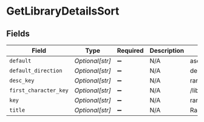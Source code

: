# GetLibraryDetailsSort


## Fields

| Field                              | Type                               | Required                           | Description                        | Example                            |
| ---------------------------------- | ---------------------------------- | ---------------------------------- | ---------------------------------- | ---------------------------------- |
| `default`                          | *Optional[str]*                    | :heavy_minus_sign:                 | N/A                                | asc                                |
| `default_direction`                | *Optional[str]*                    | :heavy_minus_sign:                 | N/A                                | desc                               |
| `desc_key`                         | *Optional[str]*                    | :heavy_minus_sign:                 | N/A                                | random:desc                        |
| `first_character_key`              | *Optional[str]*                    | :heavy_minus_sign:                 | N/A                                | /library/sections/1/firstCharacter |
| `key`                              | *Optional[str]*                    | :heavy_minus_sign:                 | N/A                                | random                             |
| `title`                            | *Optional[str]*                    | :heavy_minus_sign:                 | N/A                                | Randomly                           |